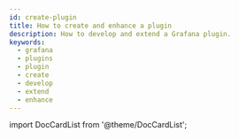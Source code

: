 ```yaml
---
id: create-plugin
title: How to create and enhance a plugin
description: How to develop and extend a Grafana plugin.
keywords:
  - grafana
  - plugins
  - plugin
  - create
  - develop
  - extend
  - enhance
---
```


import DocCardList from '@theme/DocCardList';

<DocCardList />
